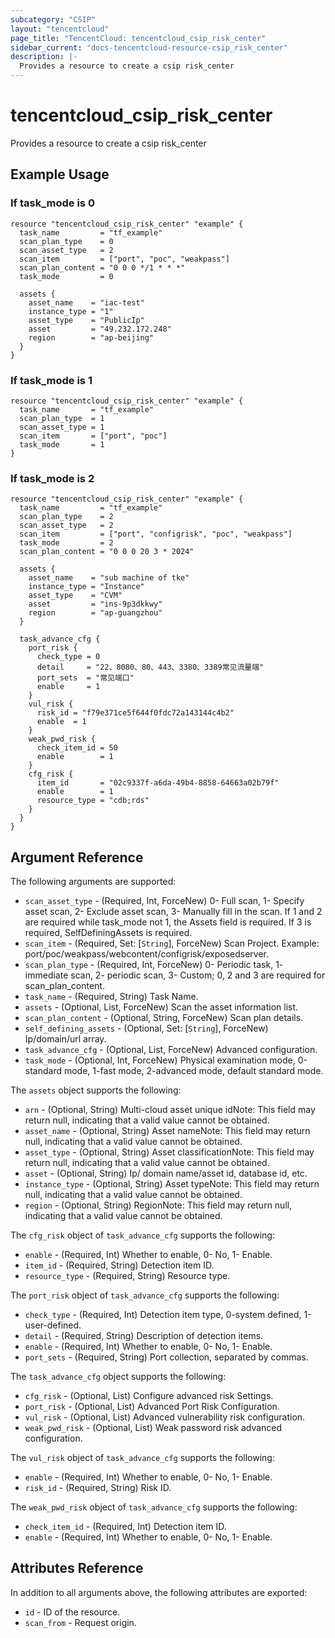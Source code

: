 ```yaml
---
subcategory: "CSIP"
layout: "tencentcloud"
page_title: "TencentCloud: tencentcloud_csip_risk_center"
sidebar_current: "docs-tencentcloud-resource-csip_risk_center"
description: |-
  Provides a resource to create a csip risk_center
---
```


# tencentcloud_csip_risk_center

Provides a resource to create a csip risk_center

## Example Usage

### If task_mode is 0

```hcl
resource "tencentcloud_csip_risk_center" "example" {
  task_name         = "tf_example"
  scan_plan_type    = 0
  scan_asset_type   = 2
  scan_item         = ["port", "poc", "weakpass"]
  scan_plan_content = "0 0 0 */1 * * *"
  task_mode         = 0

  assets {
    asset_name    = "iac-test"
    instance_type = "1"
    asset_type    = "PublicIp"
    asset         = "49.232.172.248"
    region        = "ap-beijing"
  }
}
```

### If task_mode is 1

```hcl
resource "tencentcloud_csip_risk_center" "example" {
  task_name       = "tf_example"
  scan_plan_type  = 1
  scan_asset_type = 1
  scan_item       = ["port", "poc"]
  task_mode       = 1
}
```

### If task_mode is 2

```hcl
resource "tencentcloud_csip_risk_center" "example" {
  task_name         = "tf_example"
  scan_plan_type    = 2
  scan_asset_type   = 2
  scan_item         = ["port", "configrisk", "poc", "weakpass"]
  task_mode         = 2
  scan_plan_content = "0 0 0 20 3 * 2024"

  assets {
    asset_name    = "sub machine of tke"
    instance_type = "Instance"
    asset_type    = "CVM"
    asset         = "ins-9p3dkkwy"
    region        = "ap-guangzhou"
  }

  task_advance_cfg {
    port_risk {
      check_type = 0
      detail     = "22、8080、80、443、3380、3389常见流量端"
      port_sets  = "常见端口"
      enable     = 1
    }
    vul_risk {
      risk_id = "f79e371ce5f644f0fdc72a143144c4b2"
      enable  = 1
    }
    weak_pwd_risk {
      check_item_id = 50
      enable        = 1
    }
    cfg_risk {
      item_id       = "02c9337f-a6da-49b4-8858-64663a02b79f"
      enable        = 1
      resource_type = "cdb;rds"
    }
  }
}
```

## Argument Reference

The following arguments are supported:

* `scan_asset_type` - (Required, Int, ForceNew) 0- Full scan, 1- Specify asset scan, 2- Exclude asset scan, 3- Manually fill in the scan. If 1 and 2 are required while task_mode not 1, the Assets field is required. If 3 is required, SelfDefiningAssets is required.
* `scan_item` - (Required, Set: [`String`], ForceNew) Scan Project. Example: port/poc/weakpass/webcontent/configrisk/exposedserver.
* `scan_plan_type` - (Required, Int, ForceNew) 0- Periodic task, 1- immediate scan, 2- periodic scan, 3- Custom; 0, 2 and 3 are required for scan_plan_content.
* `task_name` - (Required, String) Task Name.
* `assets` - (Optional, List, ForceNew) Scan the asset information list.
* `scan_plan_content` - (Optional, String, ForceNew) Scan plan details.
* `self_defining_assets` - (Optional, Set: [`String`], ForceNew) Ip/domain/url array.
* `task_advance_cfg` - (Optional, List, ForceNew) Advanced configuration.
* `task_mode` - (Optional, Int, ForceNew) Physical examination mode, 0-standard mode, 1-fast mode, 2-advanced mode, default standard mode.

The `assets` object supports the following:

* `arn` - (Optional, String) Multi-cloud asset unique idNote: This field may return null, indicating that a valid value cannot be obtained.
* `asset_name` - (Optional, String) Asset nameNote: This field may return null, indicating that a valid value cannot be obtained.
* `asset_type` - (Optional, String) Asset classificationNote: This field may return null, indicating that a valid value cannot be obtained.
* `asset` - (Optional, String) Ip/ domain name/asset id, database id, etc.
* `instance_type` - (Optional, String) Asset typeNote: This field may return null, indicating that a valid value cannot be obtained.
* `region` - (Optional, String) RegionNote: This field may return null, indicating that a valid value cannot be obtained.

The `cfg_risk` object of `task_advance_cfg` supports the following:

* `enable` - (Required, Int) Whether to enable, 0- No, 1- Enable.
* `item_id` - (Required, String) Detection item ID.
* `resource_type` - (Required, String) Resource type.

The `port_risk` object of `task_advance_cfg` supports the following:

* `check_type` - (Required, Int) Detection item type, 0-system defined, 1-user-defined.
* `detail` - (Required, String) Description of detection items.
* `enable` - (Required, Int) Whether to enable, 0- No, 1- Enable.
* `port_sets` - (Required, String) Port collection, separated by commas.

The `task_advance_cfg` object supports the following:

* `cfg_risk` - (Optional, List) Configure advanced risk Settings.
* `port_risk` - (Optional, List) Advanced Port Risk Configuration.
* `vul_risk` - (Optional, List) Advanced vulnerability risk configuration.
* `weak_pwd_risk` - (Optional, List) Weak password risk advanced configuration.

The `vul_risk` object of `task_advance_cfg` supports the following:

* `enable` - (Required, Int) Whether to enable, 0- No, 1- Enable.
* `risk_id` - (Required, String) Risk ID.

The `weak_pwd_risk` object of `task_advance_cfg` supports the following:

* `check_item_id` - (Required, Int) Detection item ID.
* `enable` - (Required, Int) Whether to enable, 0- No, 1- Enable.

## Attributes Reference

In addition to all arguments above, the following attributes are exported:

* `id` - ID of the resource.
* `scan_from` - Request origin.



